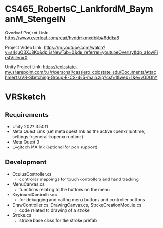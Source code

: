 # CS465_RobertsC_LankfordM_BaymanM_StengelN

Overleaf Project Link: https://www.overleaf.com/read/hvddmkmxdbkb#6ddba8

Project Video Link: https://m.youtube.com/watch?v=s4quO3XJBKo&dp_isNewTab=0&dp_referrer=youtubeOverlay&dp_allowFirstVideo=0

Unity Project Link: https://colostate-my.sharepoint.com/:u:/r/personal/cassiero_colostate_edu/Documents/Attachments/VR-Sketching-Group-E-CS-465-main.zip?csf=1&web=1&e=vGDGhY


# VRSketch

## Requirements
* Unity 2022.3.50f1
* Meta Quest Link (set meta quest link as the active openxr runtime, settings->general->openxr runtime)
* Meta Quest 3
* Logitech MX Ink (optional for pen support)

## Development
* OculusController.cs
  * controller mappings for touch controllers and hand tracking
* MenuCanvas.cs
  * functions relating to the buttons on the menu
* KeyboardController.cs
  * for debugging and calling menu buttons and controller buttons
* DrawController.cs, DrawingCanvas.cs, StrokeCreationModule.cs
  * code related to drawing of a stroke
* Stroke.cs
  * stroke base class for the stroke prefab
